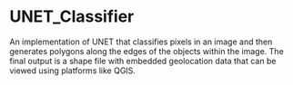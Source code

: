 # UNET_Classifier
An implementation of UNET that classifies pixels in an image and then generates polygons along the edges of the objects within the image. The final output is a shape file with embedded geolocation data that can be viewed using platforms like QGIS.
